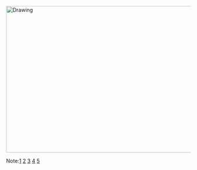 
<img src="https://raw.githubusercontent.com/blehman/d3_tutorials/master/imgs/visualization_categories.png" alt="Drawing" style="width: 1000px; height:400px;"/>

Note:<a href="http://localhost:8080/index.html" target="_blank">1</a> <a href="localhost:8080/index_varline.html" target="_blank">2</a> <a href="localhost:8080/index_quarterly.html" target="_blank">3</a> <a href="localhost:8080/index_yearly.html" target="_blank">4</a> <a href="localhost:8080/index_yearly_avg.html" target="_blank">5</a>

